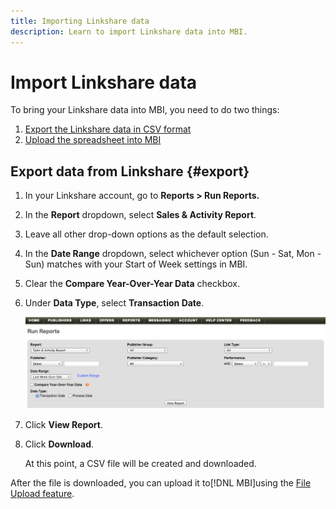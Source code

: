 ```yaml
---
title: Importing Linkshare data
description: Learn to import Linkshare data into MBI.
---
```

# Import Linkshare data

To bring your Linkshare data into MBI, you need to do two things:

1. [Export the Linkshare data in CSV format](#export)
1. [Upload the spreadsheet into MBI](../connecting-data/using-file-uploader.md)

## Export data from Linkshare {#export}

1. In your Linkshare account, go to **Reports > Run Reports.**

1. In the **Report** dropdown, select **Sales & Activity Report**.

1. Leave all other drop-down options as the default selection.

1. In the **Date Range** dropdown, select whichever option (Sun - Sat, Mon - Sun) matches with your Start of Week settings in MBI.

1. Clear the **Compare Year-Over-Year Data** checkbox.

1. Under **Data Type**, select **Transaction Date**.

    ![importing\_linkshare\_data.png](../../../assets/importing_linkshare_data.png)

1. Click **View Report**.

1. Click **Download**.

   At this point, a CSV file will be created and downloaded.

After the file is downloaded, you can upload it to[!DNL MBI]using the [File Upload feature](../connecting-data/using-file-uploader.md).
